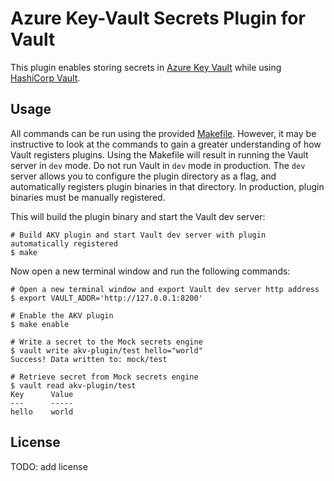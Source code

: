 # Azure Key-Vault Secrets Plugin for Vault

This plugin enables storing secrets in [Azure Key Vault](https://azure.microsoft.com/en-us/services/key-vault/) 
while using [HashiCorp Vault](https://www.vaultproject.io/).

## Usage

All commands can be run using the provided [Makefile](./Makefile). However, it may be instructive to look at the commands to gain a greater understanding of how Vault registers plugins. Using the Makefile will result in running the Vault server in `dev` mode. Do not run Vault in `dev` mode in production. The `dev` server allows you to configure the plugin directory as a flag, and automatically registers plugin binaries in that directory. In production, plugin binaries must be manually registered.

This will build the plugin binary and start the Vault dev server:
```
# Build AKV plugin and start Vault dev server with plugin automatically registered
$ make
```

Now open a new terminal window and run the following commands:
```
# Open a new terminal window and export Vault dev server http address
$ export VAULT_ADDR='http://127.0.0.1:8200'

# Enable the AKV plugin
$ make enable

# Write a secret to the Mock secrets engine
$ vault write akv-plugin/test hello="world"
Success! Data written to: mock/test

# Retrieve secret from Mock secrets engine
$ vault read akv-plugin/test
Key      Value
---      -----
hello    world
```

## License

TODO: add license